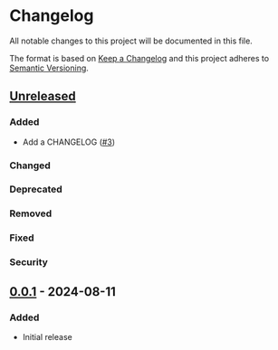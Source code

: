 # Changelog

All notable changes to this project will be documented in this file.

The format is based on [Keep a Changelog][] and this project adheres to
[Semantic Versioning][].

[Keep a Changelog]: https://keepachangelog.com
[Semantic Versioning]: https://semver.org

## [Unreleased][]

### Added

* Add a CHANGELOG ([#3][])

### Changed

### Deprecated

### Removed

### Fixed

### Security

[Unreleased]: https://github.com/jonallured/tinysky/compare/v0.0.1...HEAD
[#3]: https://github.com/jonallured/tinysky/pull/3

## [0.0.1][] - 2024-08-11

### Added

* Initial release

[0.0.1]: https://github.com/jonallured/tinysky/releases/tag/v0.0.1
